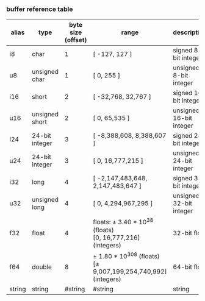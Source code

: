 ### buffer reference table

|alias|type|byte size (offset)|range|description|
|-|-|-|-|-|
|i8|char|1|[ -127, 127 ]|signed 8-bit integer|
|u8|unsigned char|1|[ 0, 255 ]|unsigned 8-bit integer|
|i16|short|2|[ -32,768, 32,767 ]|signed 16-bit integer|
|u16|unsigned short|2|[ 0, 65,535 ]|unsigned 16-bit integer|
|i24|24-bit integer|3|[ -8,388,608, 8,388,607 ]|signed 24-bit integer|
|u24|24-bit integer|3|[ 0, 16,777,215 ]|unsigned 24-bit integer|
|i32|long|4|[ -2,147,483,648, 2,147,483,647 ]|signed 32-bit integer|
|u32|unsigned long|4|[ 0, 4,294,967,295 ]|unsigned 32-bit integer|
|f32|float|4|floats: ± 3.40 * 10<sup>38</sup> (floats)<br>[0, 16,777,216] (integers)|32-bit float|
|f64|double|8|± 1.80 * 10<sup>308</sup> (floats)<br>[± 9,007,199,254,740,992] (integers)|64-bit float|
|string|string|#string|#string|string|